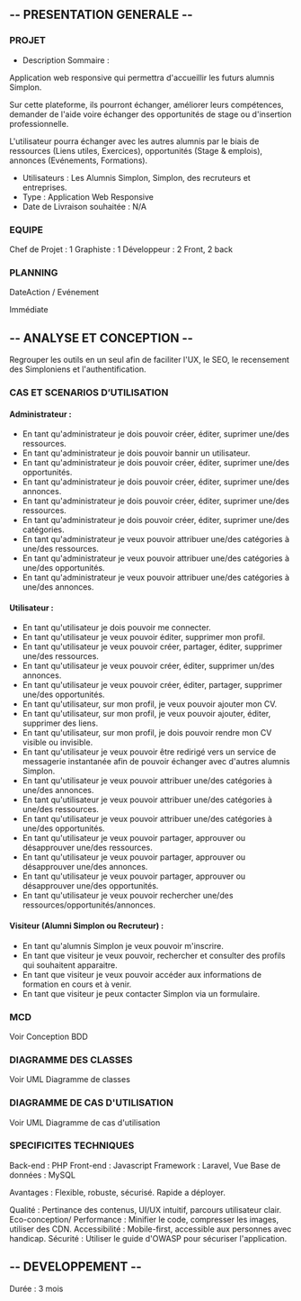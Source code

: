 ## -- PRESENTATION GENERALE --

### PROJET
- Description Sommaire : 

Application web responsive qui permettra d'accueillir les futurs alumnis Simplon.

Sur cette plateforme, ils pourront échanger, améliorer leurs compétences, demander de l'aide voire échanger des opportunités de stage ou d'insertion professionnelle.

L'utilisateur pourra échanger avec les autres alumnis par le biais de ressources (Liens utiles, Exercices), opportunités (Stage & emplois), annonces (Evénements, Formations).

- Utilisateurs : Les Alumnis Simplon, Simplon, des recruteurs et entreprises.
- Type : Application Web Responsive
- Date de Livraison souhaitée : N/A

### EQUIPE
Chef de Projet : 1
Graphiste : 1
Développeur : 2 Front, 2 back

### PLANNING
DateAction / Evénement

Immédiate

## -- ANALYSE ET CONCEPTION --

Regrouper les outils en un seul afin de faciliter l'UX, le SEO, le recensement des Simploniens et l'authentification.

### CAS ET SCENARIOS D’UTILISATION

#### Administrateur :

- En tant qu'administrateur je dois pouvoir créer, éditer, suprimer une/des ressources.
- En tant qu'administrateur je dois pouvoir bannir un utilisateur.
- En tant qu'administrateur je dois pouvoir créer, éditer, suprimer une/des opportunités.
- En tant qu'administrateur je dois pouvoir créer, éditer, suprimer une/des annonces.
- En tant qu'administrateur je dois pouvoir créer, éditer, suprimer une/des ressources.
- En tant qu'administrateur je dois pouvoir créer, éditer, suprimer une/des catégories.
- En tant qu'administrateur je veux pouvoir attribuer une/des catégories à une/des ressources.
- En tant qu'administrateur je veux pouvoir attribuer une/des catégories à une/des opportunités.
- En tant qu'administrateur je veux pouvoir attribuer une/des catégories à une/des annonces.

#### Utilisateur :

- En tant qu'utilisateur je dois pouvoir me connecter.
- En tant qu'utilisateur je veux pouvoir éditer, supprimer mon profil.
- En tant qu'utilisateur je veux pouvoir créer, partager, éditer, supprimer une/des ressources.
- En tant qu'utilisateur je veux pouvoir créer, éditer, supprimer un/des annonces.
- En tant qu'utilisateur je veux pouvoir créer, éditer, partager, supprimer une/des opportunités.
- En tant qu'utilisateur, sur mon profil, je veux pouvoir ajouter mon CV.
- En tant qu'utilisateur, sur mon profil, je veux pouvoir ajouter, éditer, supprimer des liens.
- En tant qu'utilisateur, sur mon profil, je dois pouvoir rendre mon CV visible ou invisible.
- En tant qu'utilisateur je veux pouvoir être redirigé vers un service de messagerie instantanée afin de pouvoir échanger avec d'autres alumnis Simplon.
- En tant qu'utilisateur je veux pouvoir attribuer une/des catégories à une/des annonces.
- En tant qu'utilisateur je veux pouvoir attribuer une/des catégories à une/des ressources.
- En tant qu'utilisateur je veux pouvoir attribuer une/des catégories à une/des opportunités.
- En tant qu'utilisateur je veux pouvoir partager, approuver ou désapprouver une/des ressources.
- En tant qu'utilisateur je veux pouvoir partager, approuver ou désapprouver une/des annonces.
- En tant qu'utilisateur je veux pouvoir partager, approuver ou désapprouver une/des opportunités.
- En tant qu'utilisateur je veux pouvoir rechercher une/des ressources/opportunités/annonces.

#### Visiteur (Alumni Simplon ou Recruteur) :

- En tant qu'alumnis Simplon je veux pouvoir m'inscrire.
- En tant que visiteur je veux pouvoir, rechercher et consulter des profils qui souhaitent apparaitre.
- En tant que visiteur je veux pouvoir accéder aux informations de formation en cours et à venir.
- En tant que visiteur je peux contacter Simplon via un formulaire.

### MCD

Voir Conception BDD

### DIAGRAMME DES CLASSES

Voir UML Diagramme de classes

### DIAGRAMME DE CAS D'UTILISATION

Voir UML Diagramme de cas d'utilisation

### SPECIFICITES TECHNIQUES

Back-end : PHP
Front-end : Javascript
Framework : Laravel, Vue
Base de données : MySQL

Avantages : Flexible, robuste, sécurisé. Rapide a déployer.


Qualité : Pertinance des contenus, UI/UX intuitif, parcours utilisateur clair.
Eco-conception/ Performance : Minifier le code, compresser les images, utiliser des CDN.
Accessibilité : Mobile-first, accessible aux personnes avec handicap.
Sécurité : Utiliser le guide d'OWASP pour sécuriser l'application.

## -- DEVELOPPEMENT --

Durée : 3 mois